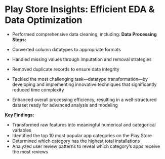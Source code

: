 # Play Store Insights: Efficient EDA & Data Optimization


* Performed comprehensive data cleaning, including:
**Data Processing Steps:**

* Converted column datatypes to appropriate formats
* Handled missing values through imputation and removal strategies
* Removed duplicate records to ensure data integrity
* Tackled the most challenging task—datatype transformation—by developing and implementing innovative techniques that significantly reduced time complexity
* Enhanced overall processing efficiency, resulting in a well-structured dataset ready for advanced analysis and modeling

**Key Findings:**

* Transformed raw features into meaningful numerical and categorical variables
* Identified the top 10 most popular app categories on the Play Store
* Determined which category has the highest total installations
* Analyzed user review patterns to reveal which category’s apps receive the most reviews


